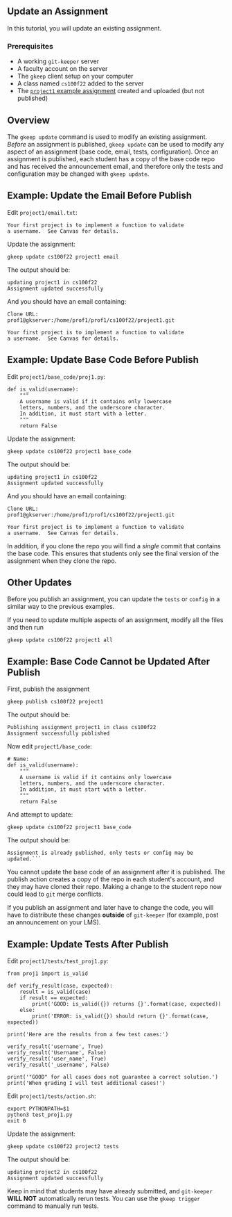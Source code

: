 
## Update an Assignment

In this tutorial, you will update an existing assignment. 

### Prerequisites

* A working `git-keeper` server
* A faculty account on the server
* The `gkeep` client setup on your computer
* A class named `cs100f22` added to the server
* The [`project1` example assignment](new_assignment.md) created and uploaded (but not published)

## Overview

The `gkeep update` command is used to modify an existing assignment.  *Before* an assignment is 
published, `gkeep update` can be used to modify any aspect of an assignment (base code, email, 
tests, configuration).  Once an assignment is published, each student has a copy of the base code
repo and has received the announcement email, and therefore only the tests and configuration
may be changed with `gkeep update`.


## Example: Update the Email Before Publish

Edit `project1/email.txt`:

```
Your first project is to implement a function to validate
a username.  See Canvas for details.
```

Update the assignment:

```
gkeep update cs100f22 project1 email
```

The output should be:

```
updating project1 in cs100f22
Assignment updated successfully
```

And you should have an email containing:

```
Clone URL:
prof1@gkserver:/home/prof1/prof1/cs100f22/project1.git

Your first project is to implement a function to validate
a username.  See Canvas for details.
```

## Example: Update Base Code Before Publish

Edit `project1/base_code/proj1.py`:

```
def is_valid(username):
    """
    A username is valid if it contains only lowercase
    letters, numbers, and the underscore character.
    In addition, it must start with a letter.
    """
    return False
```

Update the assignment:

```
gkeep update cs100f22 project1 base_code
```

The output should be:

```
updating project1 in cs100f22
Assignment updated successfully
```

And you should have an email containing:

```
Clone URL:
prof1@gkserver:/home/prof1/prof1/cs100f22/project1.git

Your first project is to implement a function to validate
a username.  See Canvas for details.
```

In addition, if you clone the repo you will find a *single* commit that 
contains the base code.  This ensures that students only see the final
version of the assignment when they clone the repo.

## Other Updates

Before you publish an assignment, you can update the `tests` or `config`
in a similar way to the previous examples.

If you need to update multiple aspects of an assignment, modify all the files
and then run

```
gkeep update cs100f22 project1 all
```

## Example: Base Code Cannot be Updated After Publish

First, publish the assignment

```
gkeep publish cs100f22 project1
```

The output should be: 

```
Publishing assignment project1 in class cs100f22
Assignment successfully published
```

Now edit `project1/base_code`:

```
# Name:
def is_valid(username):
    """
    A username is valid if it contains only lowercase
    letters, numbers, and the underscore character.
    In addition, it must start with a letter.
    """
    return False
```

And attempt to update:

```
gkeep update cs100f22 project1 base_code
```

The output should be:

```
Assignment is already published, only tests or config may be updated.```
```

You cannot update the base code of an assignment after it is published.  The publish
action creates a copy of the repo in each student's account, and they may have cloned
their repo.  Making a change to the student repo now could lead to `git` merge 
conflicts.

If you publish an assignment and later have to change the code, you will have to 
distribute these changes **outside** of `git-keeper` (for example, post an announcement
on your LMS).

## Example: Update Tests After Publish

Edit `project1/tests/test_proj1.py`:

```
from proj1 import is_valid

def verify_result(case, expected):
    result = is_valid(case)
    if result == expected:
        print('GOOD: is_valid({}) returns {}'.format(case, expected))
    else:
        print('ERROR: is_valid({}) should return {}'.format(case, expected))

print('Here are the results from a few test cases:')

verify_result('username', True)
verify_result('Username', False)
verify_result('user_name', True)
verify_result('_username', False)

print('"GOOD" for all cases does not guarantee a correct solution.')
print('When grading I will test additional cases!')
```

Edit `project1/tests/action.sh`:

```
export PYTHONPATH=$1
python3 test_proj1.py
exit 0
```

Update the assignment:

```
gkeep update cs100f22 project2 tests
```

The output should be:

```
updating project2 in cs100f22
Assignment updated successfully
```

Keep in mind that students may have already submitted, and `git-keeper` **WILL NOT** 
automatically rerun tests.  You can use the `gkeep trigger` command to manually run
tests.
